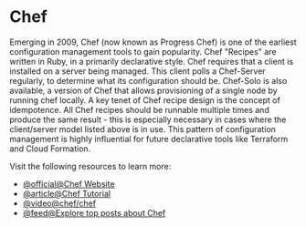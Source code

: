 # Chef

Emerging in 2009, Chef (now known as Progress Chef) is one of the earliest configuration management tools to gain popularity. Chef "Recipes" are written in Ruby, in a primarily declarative style. Chef requires that a client is installed on a server being managed. This client polls a Chef-Server regularly, to determine what its configuration should be. Chef-Solo is also available, a version of Chef that allows provisioning of a single node by running chef locally. A key tenet of Chef recipe design is the concept of idempotence. All Chef recipes should be runnable multiple times and produce the same result - this is especially necessary in cases where the client/server model listed above is in use. This pattern of configuration management is highly influential for future declarative tools like Terraform and Cloud Formation.

Visit the following resources to learn more:

- [@official@Chef Website](https://www.chef.io/products/chef-infra)
- [@article@Chef Tutorial](https://www.tutorialspoint.com/chef/index.htm)
- [@video@chef/chef](https://github.com/chef/chef)
- [@feed@Explore top posts about Chef](https://app.daily.dev/tags/chef?ref=roadmapsh)
